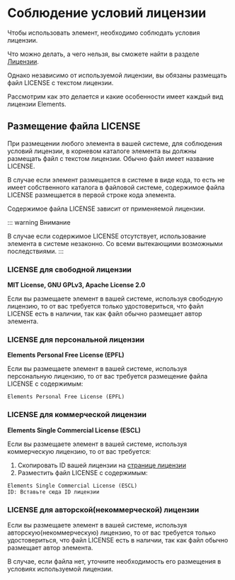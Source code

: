 # Соблюдение условий лицензии

Чтобы использовать элемент, необходимо соблюдать условия лицензии.

Что можно делать, а чего нельзя, вы сможете найти в разделе [Лицензии](https://elements.01.ht/license).

Однако независимо от используемой лицензии, вы обязаны размещать файл LICENSE с текстом лицензии.

Рассмотрим как это делается и какие особенности имеет каждый вид лицензии Elements.

## Размещение файла LICENSE

При размещении любого элемента в вашей системе, для соблюдения условий лицензии, в корневом каталоге элемента вы должны размещать файл с текстом лицензии. Обычно файл имеет название LICENSE. 

В случае если элемент размещается в системе в виде кода, то есть не имеет собственного каталога в файловой системе, содержимое файла LICENSE размещается в первой строке кода элемента.

Содержимое файла LICENSE зависит от применяемой лицензии.

::: warning Внимание

В случае если содержимое LICENSE отсутствует, использование элемента в системе незаконно. Со всеми вытекающими возможными последствиями.
:::

### LICENSE для свободной лицензии

**MIT License, GNU GPLv3, Apache License 2.0**

Если вы размещаете элемент в вашей системе, используя свободную лицензию, то от вас требуется только удостовериться, что файл LICENSE есть в наличии, так как файл обычно размещает автор элемента.

### LICENSE для персональной лицензии

**Elements Personal Free License (EPFL)**

Если вы размещаете элемент в вашей системе, используя персональную лицензию, то от вас требуется размещение файла LICENSE с содержимым:

```
Elements Personal Free License (EPFL)
```

### LICENSE для коммерческой лицензии

**Elements Single Commercial License (ESCL)**

Если вы размещаете элемент в вашей системе, используя коммерческую лицензию, то от вас требуется:

1) Скопировать ID вашей лицензии на [странице лицензии](/guide/my-licenses/)
2) Разместить файл LICENSE с содержимым:

```
Elements Single Commercial License (ESCL)
ID: Вставьте сюда ID лицензии
```

### LICENSE для авторской(некоммерческой) лицензии

Если вы размещаете элемент в вашей системе, используя авторскую(некоммерческую) лицензию, то от вас требуется только удостовериться, что файл LICENSE есть в наличии, так как файл обычно размещает автор элемента. 

В случае, если файла нет, уточните необходимость его размещения в условиях используемой лицензии.